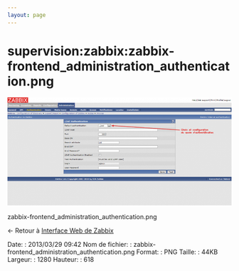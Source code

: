 ```yaml
---
layout: page
---
```


supervision:zabbix:zabbix-frontend\_administration\_authentication.png
======================================================================

[![zabbix-frontend\_administration\_authentication.png](../../../assets/media/supervision/zabbix/zabbix-frontend_administration_authentication.png@cache=&w=900&h=434 "zabbix-frontend_administration_authentication.png")](../../../assets/media/supervision/zabbix/zabbix-frontend_administration_authentication.png@cache= "Afficher le fichier original")

zabbix-frontend\_administration\_authentication.png

← Retour à [Interface Web de
Zabbix](../../../zabbix/zabbix-interface.html "zabbix:zabbix-interface")

Date:
:   2013/03/29 09:42
Nom de fichier:
:   zabbix-frontend\_administration\_authentication.png
Format:
:   PNG
Taille:
:   44KB
Largeur:
:   1280
Hauteur:
:   618

